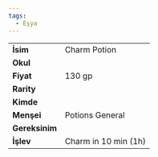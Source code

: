 ```yaml
---
tags:
  - Eşya
---  
```

  
|  |  |  
|---|---|  
| **İsim** | Charm Potion|  
| **Okul** | |  
| **Fiyat** | 130 gp|  
| **Rarity** | |  
| **Kimde** | |  
| **Menşei** | Potions General|  
| **Gereksinim** | |  
| **İşlev** | Charm in 10 min (1h)|  
